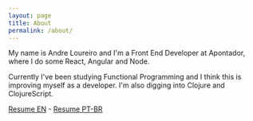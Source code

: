 ```yaml
---
layout: page
title: About
permalink: /about/
---
```


My name is Andre Loureiro and I'm a Front End Developer at Apontador, where I do some React, Angular and Node.

Currently I've been studying Functional Programming and I think this is improving myself as a developer. I'm also digging into Clojure and ClojureScript.

[Resume EN](/assets/Resume-AndreLoureiro.pdf) - [Resume PT-BR](/assets/Curriculo-AndreLoureiro.pdf)

